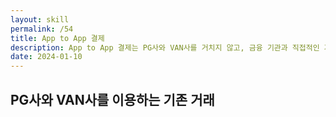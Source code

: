 ```yaml
---
layout: skill
permalink: /54
title: App to App 결제
description: App to App 결제는 PG사와 VAN사를 거치지 않고, 금융 기관과 직접적인 거래가 가능한 결제 service입니다.
date: 2024-01-10
---
```



## PG사와 VAN사를 이용하는 기존 거래

```mermaid
